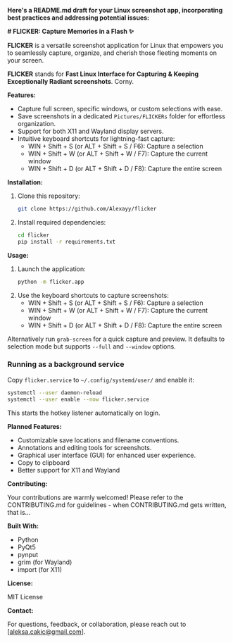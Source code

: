 **Here's a README.md draft for your Linux screenshot app, incorporating best practices and addressing potential issues:**

**# FLICKER: Capture Memories in a Flash ✨**

**FLICKER** is a versatile screenshot application for Linux that empowers you to seamlessly capture, organize, and cherish those fleeting moments on your screen.

**FLICKER** stands for **Fast Linux Interface for Capturing & Keeping Exceptionally Radiant screenshots**. Corny.

**Features:**

- Capture full screen, specific windows, or custom selections with ease.
- Save screenshots in a dedicated `Pictures/FLICKERs` folder for effortless organization.
- Support for both X11 and Wayland display servers.
- Intuitive keyboard shortcuts for lightning-fast capture:
    - WIN + Shift + S (or ALT + Shift + S / F6): Capture a selection
    - WIN + Shift + W (or ALT + Shift + W / F7): Capture the current window
    - WIN + Shift + D (or ALT + Shift + D / F8): Capture the entire screen

**Installation:**

1. Clone this repository:
   ```bash
   git clone https://github.com/Alexayy/flicker
   ```
2. Install required dependencies:
   ```bash
   cd flicker
   pip install -r requirements.txt
   ```

**Usage:**

1. Launch the application:
   ```bash
   python -m flicker.app
   ```
2. Use the keyboard shortcuts to capture screenshots:
    - WIN + Shift + S (or ALT + Shift + S / F6): Capture a selection
    - WIN + Shift + W (or ALT + Shift + W / F7): Capture the current window
    - WIN + Shift + D (or ALT + Shift + D / F8): Capture the entire screen

Alternatively run ``grab-screen`` for a quick capture and preview. It defaults
to selection mode but supports ``--full`` and ``--window`` options.

### Running as a background service

Copy ``flicker.service`` to ``~/.config/systemd/user/`` and enable it:

```bash
systemctl --user daemon-reload
systemctl --user enable --now flicker.service
```

This starts the hotkey listener automatically on login.

**Planned Features:**

- Customizable save locations and filename conventions.
- Annotations and editing tools for screenshots.
- Graphical user interface (GUI) for enhanced user experience.
- Copy to clipboard
- Better support for X11 and Wayland

**Contributing:**

Your contributions are warmly welcomed! Please refer to the CONTRIBUTING.md for guidelines - when CONTRIBUTING.md gets written, that is...

**Built With:**

- Python
- PyQt5
- pynput
- grim (for Wayland)
- import (for X11)

**License:**

MIT License

**Contact:**

For questions, feedback, or collaboration, please reach out to [aleksa.cakic@gmail.com].
